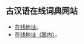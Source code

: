 ## 古汉语在线词典网站

- [在线地址](https://eveningwater.github.io/ancient-chinese-website/)。
- [在线地址（国内）](https://www.eveningwater.com/ancient-chinese-website/)。
